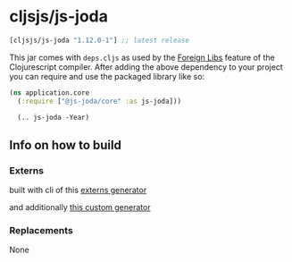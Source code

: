 # cljsjs/js-joda

[](dependency)
```clojure
[cljsjs/js-joda "1.12.0-1"] ;; latest release
```
[](/dependency)

This jar comes with `deps.cljs` as used by the [Foreign Libs][flibs] feature
of the Clojurescript compiler. After adding the above dependency to your project
you can require and use the packaged library like so:

```clojure
(ns application.core
  (:require ["@js-joda/core" :as js-joda]))

  (.. js-joda -Year)
```

## Info on how to build

### Externs

built with cli of this [externs generator](https://github.com/jmmk/javascript-externs-generator)

and additionally [this custom generator](https://github.com/henryw374/cljs.java-time/blob/master/dev/externs.clj)

### Replacements

None

[flibs]: https://clojurescript.org/reference/packaging-foreign-deps
